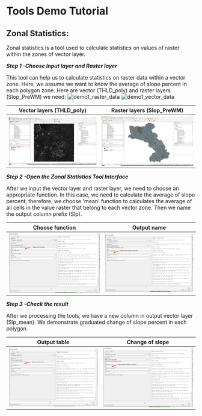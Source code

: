 # Tools Demo Tutorial

## Zonal Statistics:

Zonal statistics is a tool used to calculate statistics on values of raster within the zones of vector layer.

***Step 1 -Choose Input layer and Raster layer***

This tool can help us to calculate statistics on raster data within a vector zone. Here, we assume we want to know the average of slope percent in each polygon zone. Here are vector (THLD_poly) and raster layers (Slop_PreWM) we need:
![demo1_raster_data](https://github.com/chjch/lucis_qgis/blob/master/images/demo1_raster_data.png)
![demo1_vector_data](https://github.com/chjch/lucis_qgis/blob/master/images/demo1_vector_data.png)

|          Vector layers (THLD_poly)         |    Raster layers (Slop_PreWM)    |
|:------------------------------------------:|:------------------------------------------:|
| ![grayscale](images/demo1_raster_data.png) | ![rgb_composite](images/demo1_vector_data.png) |


***Step 2 -Open the Zonal Statistics Tool Interface***

After we input the vector layer and raster layer, we need to choose an appropriate function. In this case, we need to calculate the average of slope percent, therefore, we choose 'mean' function to calculates the average of all cells in the value raster that belong to each vector zone. Then we name the output column prefix (Slp).

|               Choose function              |             Output name                   |
|:------------------------------------------:|:------------------------------------------:|
| ![demo1_function_choose](images/demo1_function_choose.png) | ![demo1_name_output](images/demo1_name_output.png) |


***Step 3 -Check the result***

After we processing the tools, we have a new column in output vector layer (Slp_mean). We demonstrate graduated change of slope percent in each polygon.

|               Output table              |             Change of slope                   |
|:------------------------------------------:|:------------------------------------------:|
| ![demo1_result](images/demo1_function_choose.png) | ![demo1_result_present](images/demo1_name_output.png) |
